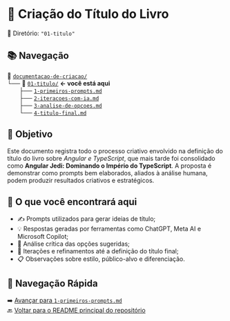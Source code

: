 # 📘 Criação do Título do Livro
📂 Diretório: `"01-titulo"`

## 📚 Navegação

📂 [`documentacao-de-criacao/`](../)  
└── 📁 [`01-titulo/`](./) **← você está aqui**    
&emsp;&emsp;├── [`1-primeiros-prompts.md`](./1-primeiros-prompts.md)  
&emsp;&emsp;├── [`2-iteracoes-com-ia.md`](./2-iteracoes-com-ia.md)  
&emsp;&emsp;├── [`3-analise-de-opcoes.md`](./3-analise-de-opcoes.md)  
&emsp;&emsp;└── [`4-titulo-final.md`](./4-titulo-final.md)

## 🧾 Objetivo

Este documento registra todo o processo criativo envolvido na definição do título do livro sobre *Angular e TypeScript*, que mais tarde foi consolidado como **Angular Jedi: Dominando o Império do TypeScript**. A proposta é demonstrar como prompts bem elaborados, aliados à análise humana, podem produzir resultados criativos e estratégicos.

## 📌 O que você encontrará aqui

- ✍️ Prompts utilizados para gerar ideias de título;
- 💡 Respostas geradas por ferramentas como ChatGPT, Meta AI e Microsoft Copilot;
- 🧠 Análise crítica das opções sugeridas;
- 🔄 Iterações e refinamentos até a definição do título final;
- 📋 Observações sobre estilo, público-alvo e diferenciação.

## 🔗 Navegação Rápida

➡️ [Avançar para `1-primeiros-prompts.md`](./1-primeiros-prompts.md)  
🔙 [Voltar para o README principal do repositório](../../README.md)
